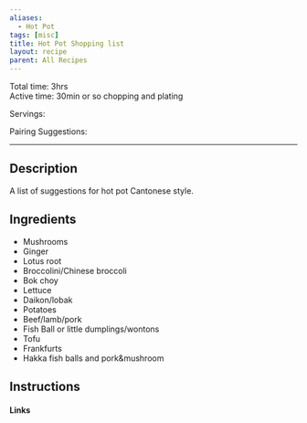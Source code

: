 ```yaml
---
aliases:
  - Hot Pot
tags: [misc]
title: Hot Pot Shopping list
layout: recipe
parent: All Recipes
---
```

Total time: 3hrs  
Active time: 30min or so chopping and plating   
  
Servings:   
  
Pairing Suggestions:   
  
---  
## Description  
A list of suggestions for hot pot Cantonese style.   
## Ingredients  
   
- Mushrooms  
- Ginger  
- Lotus root  
- Broccolini/Chinese broccoli  
- Bok choy  
- Lettuce  
- Daikon/lobak  
- Potatoes  
- Beef/lamb/pork  
- Fish Ball or little dumplings/wontons  
- Tofu  
- Frankfurts  
- Hakka fish balls and pork&mushroom  
  
## Instructions   
  
#### Links  
